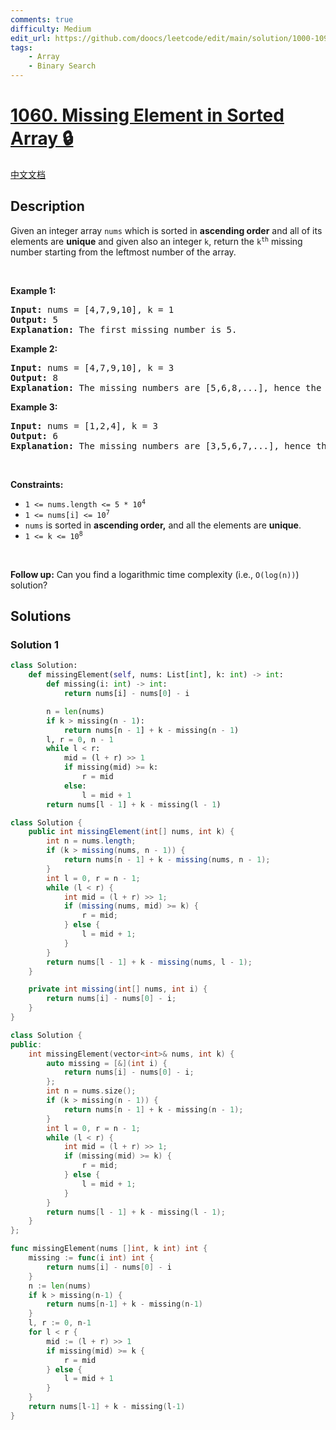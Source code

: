 ```yaml
---
comments: true
difficulty: Medium
edit_url: https://github.com/doocs/leetcode/edit/main/solution/1000-1099/1060.Missing%20Element%20in%20Sorted%20Array/README_EN.md
tags:
    - Array
    - Binary Search
---
```


# [1060. Missing Element in Sorted Array 🔒](https://leetcode.com/problems/missing-element-in-sorted-array)

[中文文档](/solution/1000-1099/1060.Missing%20Element%20in%20Sorted%20Array/README.md)

## Description

<p>Given an integer array <code>nums</code> which is sorted in <strong>ascending order</strong> and all of its elements are <strong>unique</strong> and given also an integer <code>k</code>, return the <code>k<sup>th</sup></code> missing number starting from the leftmost number of the array.</p>

<p>&nbsp;</p>
<p><strong class="example">Example 1:</strong></p>

<pre>
<strong>Input:</strong> nums = [4,7,9,10], k = 1
<strong>Output:</strong> 5
<strong>Explanation:</strong> The first missing number is 5.
</pre>

<p><strong class="example">Example 2:</strong></p>

<pre>
<strong>Input:</strong> nums = [4,7,9,10], k = 3
<strong>Output:</strong> 8
<strong>Explanation:</strong> The missing numbers are [5,6,8,...], hence the third missing number is 8.
</pre>

<p><strong class="example">Example 3:</strong></p>

<pre>
<strong>Input:</strong> nums = [1,2,4], k = 3
<strong>Output:</strong> 6
<strong>Explanation:</strong> The missing numbers are [3,5,6,7,...], hence the third missing number is 6.
</pre>

<p>&nbsp;</p>
<p><strong>Constraints:</strong></p>

<ul>
	<li><code>1 &lt;= nums.length &lt;= 5 * 10<sup>4</sup></code></li>
	<li><code>1 &lt;= nums[i] &lt;= 10<sup>7</sup></code></li>
	<li><code>nums</code> is sorted in <strong>ascending order,</strong> and all the elements are <strong>unique</strong>.</li>
	<li><code>1 &lt;= k &lt;= 10<sup>8</sup></code></li>
</ul>

<p>&nbsp;</p>
<strong>Follow up:</strong> Can you find a logarithmic time complexity (i.e., <code>O(log(n))</code>) solution?

## Solutions

### Solution 1

<!-- tabs:start -->

```python
class Solution:
    def missingElement(self, nums: List[int], k: int) -> int:
        def missing(i: int) -> int:
            return nums[i] - nums[0] - i

        n = len(nums)
        if k > missing(n - 1):
            return nums[n - 1] + k - missing(n - 1)
        l, r = 0, n - 1
        while l < r:
            mid = (l + r) >> 1
            if missing(mid) >= k:
                r = mid
            else:
                l = mid + 1
        return nums[l - 1] + k - missing(l - 1)
```

```java
class Solution {
    public int missingElement(int[] nums, int k) {
        int n = nums.length;
        if (k > missing(nums, n - 1)) {
            return nums[n - 1] + k - missing(nums, n - 1);
        }
        int l = 0, r = n - 1;
        while (l < r) {
            int mid = (l + r) >> 1;
            if (missing(nums, mid) >= k) {
                r = mid;
            } else {
                l = mid + 1;
            }
        }
        return nums[l - 1] + k - missing(nums, l - 1);
    }

    private int missing(int[] nums, int i) {
        return nums[i] - nums[0] - i;
    }
}
```

```cpp
class Solution {
public:
    int missingElement(vector<int>& nums, int k) {
        auto missing = [&](int i) {
            return nums[i] - nums[0] - i;
        };
        int n = nums.size();
        if (k > missing(n - 1)) {
            return nums[n - 1] + k - missing(n - 1);
        }
        int l = 0, r = n - 1;
        while (l < r) {
            int mid = (l + r) >> 1;
            if (missing(mid) >= k) {
                r = mid;
            } else {
                l = mid + 1;
            }
        }
        return nums[l - 1] + k - missing(l - 1);
    }
};
```

```go
func missingElement(nums []int, k int) int {
	missing := func(i int) int {
		return nums[i] - nums[0] - i
	}
	n := len(nums)
	if k > missing(n-1) {
		return nums[n-1] + k - missing(n-1)
	}
	l, r := 0, n-1
	for l < r {
		mid := (l + r) >> 1
		if missing(mid) >= k {
			r = mid
		} else {
			l = mid + 1
		}
	}
	return nums[l-1] + k - missing(l-1)
}
```

<!-- tabs:end -->

<!-- end -->
